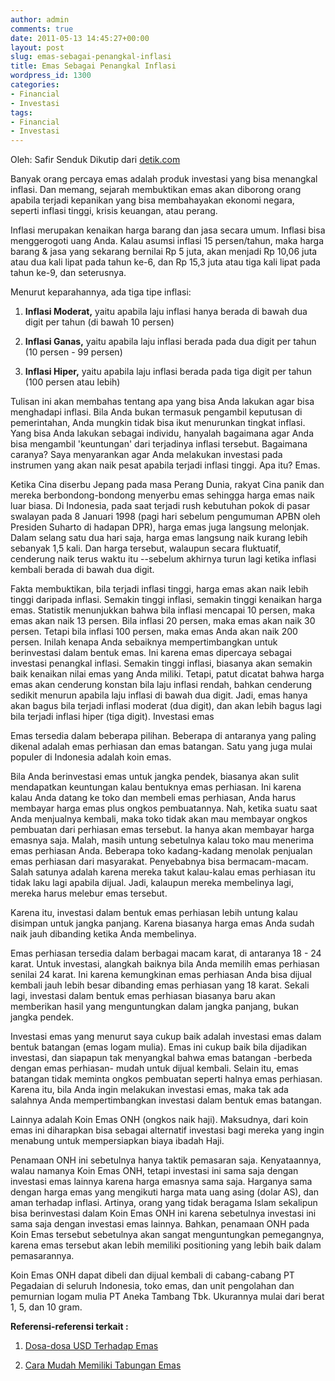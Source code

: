 ```yaml
---
author: admin
comments: true
date: 2011-05-13 14:45:27+00:00
layout: post
slug: emas-sebagai-penangkal-inflasi
title: Emas Sebagai Penangkal Inflasi
wordpress_id: 1300
categories:
- Financial
- Investasi
tags:
- Financial
- Investasi
---
```


Oleh: Safir Senduk
Dikutip dari [detik.com](http://detik.com)

Banyak orang percaya emas adalah produk investasi yang bisa menangkal inflasi. Dan memang, sejarah membuktikan emas akan diborong orang apabila terjadi kepanikan yang bisa membahayakan ekonomi negara, seperti inflasi tinggi, krisis keuangan, atau perang.

Inflasi merupakan kenaikan harga barang dan jasa secara umum. Inflasi bisa menggerogoti uang Anda. Kalau asumsi inflasi 15 persen/tahun, maka harga barang & jasa yang sekarang bernilai Rp 5 juta, akan menjadi Rp 10,06 juta atau dua kali lipat pada tahun ke-6, dan Rp 15,3 juta atau tiga kali lipat pada tahun ke-9, dan seterusnya.

Menurut keparahannya, ada tiga tipe inflasi:




  1. **Inflasi Moderat,** yaitu apabila laju inflasi hanya berada di bawah dua digit per tahun (di bawah 10 persen)


  2. **Inflasi Ganas,** yaitu apabila laju inflasi berada pada dua digit per tahun (10 persen - 99 persen)


  3. **Inflasi Hiper,** yaitu apabila laju inflasi berada pada tiga digit per tahun (100 persen atau lebih)


Tulisan ini akan membahas tentang apa yang bisa Anda lakukan agar bisa menghadapi inflasi. Bila Anda bukan termasuk pengambil keputusan di pemerintahan, Anda mungkin tidak bisa ikut menurunkan tingkat inflasi. Yang bisa Anda lakukan sebagai individu, hanyalah bagaimana agar Anda bisa mengambil 'keuntungan' dari terjadinya inflasi tersebut. Bagaimana caranya? Saya menyarankan agar Anda melakukan investasi pada instrumen yang akan naik pesat apabila terjadi inflasi tinggi. Apa itu? Emas.
<!-- more -->
Ketika Cina diserbu Jepang pada masa Perang Dunia, rakyat Cina panik dan mereka berbondong-bondong menyerbu emas sehingga harga emas naik luar biasa. Di Indonesia, pada saat terjadi rush kebutuhan pokok di pasar swalayan pada 8 Januari 1998 (pagi hari sebelum pengumuman APBN oleh Presiden Suharto di hadapan DPR), harga emas juga langsung melonjak. Dalam selang satu dua hari saja, harga emas langsung naik kurang lebih sebanyak 1,5 kali. Dan harga tersebut, walaupun secara fluktuatif, cenderung naik terus waktu itu --sebelum akhirnya turun lagi ketika inflasi kembali berada di bawah dua digit.

Fakta membuktikan, bila terjadi inflasi tinggi, harga emas akan naik lebih tinggi daripada inflasi. Semakin tinggi inflasi, semakin tinggi kenaikan harga emas. Statistik menunjukkan bahwa bila inflasi mencapai 10 persen, maka emas akan naik 13 persen. Bila inflasi 20 persen, maka emas akan naik 30 persen. Tetapi bila inflasi 100 persen, maka emas Anda akan naik 200 persen. Inilah kenapa Anda sebaiknya mempertimbangkan untuk berinvestasi dalam bentuk emas. Ini karena emas dipercaya sebagai investasi penangkal inflasi. Semakin tinggi inflasi, biasanya akan semakin baik kenaikan nilai emas yang Anda miliki. Tetapi, patut dicatat bahwa harga emas akan cenderung konstan bila laju inflasi rendah, bahkan cenderung sedikit menurun apabila laju inflasi di bawah dua digit. Jadi, emas hanya akan bagus bila terjadi inflasi moderat (dua digit), dan akan lebih bagus lagi bila terjadi inflasi hiper (tiga digit). Investasi emas

Emas tersedia dalam beberapa pilihan. Beberapa di antaranya yang paling dikenal adalah emas perhiasan dan emas batangan. Satu yang juga mulai populer di Indonesia adalah koin emas.

Bila Anda berinvestasi emas untuk jangka pendek, biasanya akan sulit mendapatkan keuntungan kalau bentuknya emas perhiasan. Ini karena kalau Anda datang ke toko dan membeli emas perhiasan, Anda harus membayar harga emas plus ongkos pembuatannya. Nah, ketika suatu saat Anda menjualnya kembali, maka toko tidak akan mau membayar ongkos pembuatan dari perhiasan emas tersebut. Ia hanya akan membayar harga emasnya saja. Malah, masih untung sebetulnya kalau toko mau menerima emas perhiasan Anda. Beberapa toko kadang-kadang menolak penjualan emas perhiasan dari masyarakat. Penyebabnya bisa bermacam-macam. Salah satunya adalah karena mereka takut kalau-kalau emas perhiasan itu tidak laku lagi apabila dijual. Jadi, kalaupun mereka membelinya lagi, mereka harus melebur emas tersebut.

Karena itu, investasi dalam bentuk emas perhiasan lebih untung kalau disimpan untuk jangka panjang. Karena biasanya harga emas Anda sudah naik jauh dibanding ketika Anda membelinya.

Emas perhiasan tersedia dalam berbagai macam karat, di antaranya 18 - 24 karat. Untuk investasi, alangkah baiknya bila Anda memilih emas perhiasan senilai 24 karat. Ini karena kemungkinan emas perhiasan Anda bisa dijual kembali jauh lebih besar dibanding emas perhiasan yang 18 karat. Sekali lagi, investasi dalam bentuk emas perhiasan biasanya baru akan memberikan hasil yang menguntungkan dalam jangka panjang, bukan jangka pendek.

Investasi emas yang menurut saya cukup baik adalah investasi emas dalam bentuk batangan (emas logam mulia). Emas ini cukup baik bila dijadikan investasi, dan siapapun tak menyangkal bahwa emas batangan -berbeda dengan emas perhiasan- mudah untuk dijual kembali. Selain itu, emas batangan tidak meminta ongkos pembuatan seperti halnya emas perhiasan. Karena itu, bila Anda ingin melakukan investasi emas, maka tak ada salahnya Anda mempertimbangkan investasi dalam bentuk emas batangan.

Lainnya adalah Koin Emas ONH (ongkos naik haji). Maksudnya, dari koin emas ini diharapkan bisa sebagai alternatif investasi bagi mereka yang ingin menabung untuk mempersiapkan biaya ibadah Haji.

Penamaan ONH ini sebetulnya hanya taktik pemasaran saja. Kenyataannya, walau namanya Koin Emas ONH, tetapi investasi ini sama saja dengan investasi emas lainnya karena harga emasnya sama saja. Harganya sama dengan harga emas yang mengikuti harga mata uang asing (dolar AS), dan aman terhadap inflasi. Artinya, orang yang tidak beragama Islam sekalipun bisa berinvestasi dalam Koin Emas ONH ini karena sebetulnya investasi ini sama saja dengan investasi emas lainnya. Bahkan, penamaan ONH pada Koin Emas tersebut sebetulnya akan sangat menguntungkan pemegangnya, karena emas tersebut akan lebih memiliki positioning yang lebih baik dalam pemasarannya.

Koin Emas ONH dapat dibeli dan dijual kembali di cabang-cabang PT Pegadaian di seluruh Indonesia, toko emas, dan unit pengolahan dan pemurnian logam mulia PT Aneka Tambang Tbk. Ukurannya mulai dari berat 1, 5, dan 10 gram. 

**Referensi-referensi terkait :**




  1. [Dosa-dosa USD Terhadap Emas](http://martinusadyh.web.id/2011/04/09/dosa-dosa-usd-terhadap-emas/)


  2. [Cara Mudah Memiliki Tabungan Emas](http://martinusadyh.web.id/2012/07/14/cara-mudah-memiliki-tabungan-emas/)


